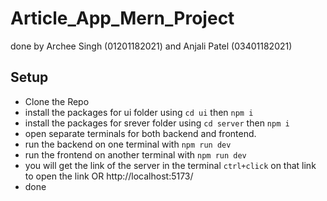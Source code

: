 # Article_App_Mern_Project
done by Archee Singh (01201182021) and Anjali Patel (03401182021)

## Setup

- Clone the Repo
- install the packages for ui folder using `cd ui` then `npm i`
- install the packages for srever folder using `cd server` then `npm i`
- open separate terminals for both backend and frontend.
- run the backend on one terminal with `npm run dev`
- run the frontend on another terminal with `npm run dev`
- you will get the link of the server in the terminal `ctrl+click` on that link to open the link OR http://localhost:5173/
- done
